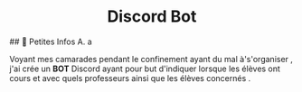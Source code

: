 <h1 align="center">Discord Bot </a></h1>
 ## 💾 Petites Infos A.
 a

Voyant mes camarades pendant le confinement ayant du mal à's'organiser , j'ai crée un **BOT** Discord ayant pour but d'indiquer lorsque les élèves ont cours et avec quels professeurs ainsi que les élèves concernés .  


